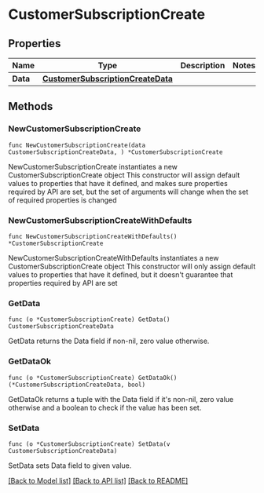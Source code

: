 # CustomerSubscriptionCreate

## Properties

Name | Type | Description | Notes
------------ | ------------- | ------------- | -------------
**Data** | [**CustomerSubscriptionCreateData**](CustomerSubscriptionCreateData.md) |  | 

## Methods

### NewCustomerSubscriptionCreate

`func NewCustomerSubscriptionCreate(data CustomerSubscriptionCreateData, ) *CustomerSubscriptionCreate`

NewCustomerSubscriptionCreate instantiates a new CustomerSubscriptionCreate object
This constructor will assign default values to properties that have it defined,
and makes sure properties required by API are set, but the set of arguments
will change when the set of required properties is changed

### NewCustomerSubscriptionCreateWithDefaults

`func NewCustomerSubscriptionCreateWithDefaults() *CustomerSubscriptionCreate`

NewCustomerSubscriptionCreateWithDefaults instantiates a new CustomerSubscriptionCreate object
This constructor will only assign default values to properties that have it defined,
but it doesn't guarantee that properties required by API are set

### GetData

`func (o *CustomerSubscriptionCreate) GetData() CustomerSubscriptionCreateData`

GetData returns the Data field if non-nil, zero value otherwise.

### GetDataOk

`func (o *CustomerSubscriptionCreate) GetDataOk() (*CustomerSubscriptionCreateData, bool)`

GetDataOk returns a tuple with the Data field if it's non-nil, zero value otherwise
and a boolean to check if the value has been set.

### SetData

`func (o *CustomerSubscriptionCreate) SetData(v CustomerSubscriptionCreateData)`

SetData sets Data field to given value.



[[Back to Model list]](../README.md#documentation-for-models) [[Back to API list]](../README.md#documentation-for-api-endpoints) [[Back to README]](../README.md)


